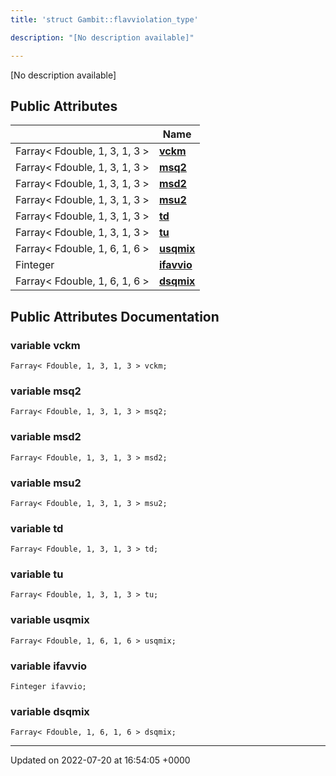 ```yaml
---
title: 'struct Gambit::flavviolation_type'

description: "[No description available]"

---
```









[No description available]

## Public Attributes

|                | Name           |
| -------------- | -------------- |
| Farray< Fdouble, 1, 3, 1, 3 > | **[vckm](/documentation/code/classes/structgambit_1_1flavviolation__type/#variable-vckm)**  |
| Farray< Fdouble, 1, 3, 1, 3 > | **[msq2](/documentation/code/classes/structgambit_1_1flavviolation__type/#variable-msq2)**  |
| Farray< Fdouble, 1, 3, 1, 3 > | **[msd2](/documentation/code/classes/structgambit_1_1flavviolation__type/#variable-msd2)**  |
| Farray< Fdouble, 1, 3, 1, 3 > | **[msu2](/documentation/code/classes/structgambit_1_1flavviolation__type/#variable-msu2)**  |
| Farray< Fdouble, 1, 3, 1, 3 > | **[td](/documentation/code/classes/structgambit_1_1flavviolation__type/#variable-td)**  |
| Farray< Fdouble, 1, 3, 1, 3 > | **[tu](/documentation/code/classes/structgambit_1_1flavviolation__type/#variable-tu)**  |
| Farray< Fdouble, 1, 6, 1, 6 > | **[usqmix](/documentation/code/classes/structgambit_1_1flavviolation__type/#variable-usqmix)**  |
| Finteger | **[ifavvio](/documentation/code/classes/structgambit_1_1flavviolation__type/#variable-ifavvio)**  |
| Farray< Fdouble, 1, 6, 1, 6 > | **[dsqmix](/documentation/code/classes/structgambit_1_1flavviolation__type/#variable-dsqmix)**  |

## Public Attributes Documentation

### variable vckm

```
Farray< Fdouble, 1, 3, 1, 3 > vckm;
```


### variable msq2

```
Farray< Fdouble, 1, 3, 1, 3 > msq2;
```


### variable msd2

```
Farray< Fdouble, 1, 3, 1, 3 > msd2;
```


### variable msu2

```
Farray< Fdouble, 1, 3, 1, 3 > msu2;
```


### variable td

```
Farray< Fdouble, 1, 3, 1, 3 > td;
```


### variable tu

```
Farray< Fdouble, 1, 3, 1, 3 > tu;
```


### variable usqmix

```
Farray< Fdouble, 1, 6, 1, 6 > usqmix;
```


### variable ifavvio

```
Finteger ifavvio;
```


### variable dsqmix

```
Farray< Fdouble, 1, 6, 1, 6 > dsqmix;
```


-------------------------------

Updated on 2022-07-20 at 16:54:05 +0000